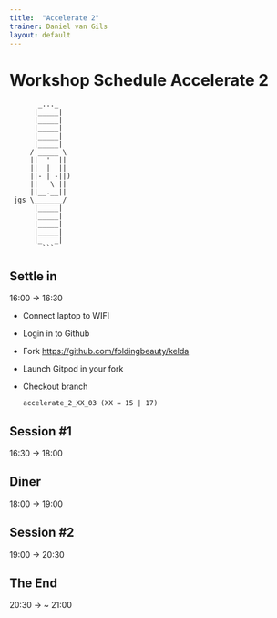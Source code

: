 ```yaml
---
title:  "Accelerate 2"
trainer: Daniel van Gils
layout: default
---
```

# Workshop Schedule Accelerate 2
```
       _..._
      |_____|
      |_____|
      |_____|
      |_____|
      |_____|
     / _____ \
     ||  '  ||
     ||  |  ||
     ||- | -||)
     ||   \ ||
     ||__.__||
 jgs \_______/
      |_____|
      |_____|
      |_____|
      |_____|
      |_   _|
        ```
```

## Settle in 
16:00 → 16:30
- Connect laptop to WIFI
- Login in to Github
- Fork https://github.com/foldingbeauty/kelda
- Launch Gitpod in your fork 
- Checkout branch 
  
  ```
  accelerate_2_XX_03 (XX = 15 | 17)
  ```

## Session #1
16:30 → 18:00

## Diner
18:00 → 19:00

## Session #2
19:00 → 20:30

## The End
20:30 → ~ 21:00
